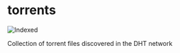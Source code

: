 torrents 
========
![Indexed](https://img.shields.io/badge/indexed-127397-blue)

Collection of torrent files discovered in the DHT network
